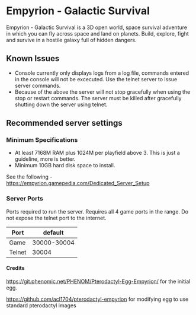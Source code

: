 # Empyrion - Galactic Survival

Empyrion - Galactic Survival is a 3D open world, space survival adventure in which you can fly across space and land on planets. Build, explore, fight and survive in a hostile galaxy full of hidden dangers.

## Known Issues
- Console currently only displays logs from a log file, commands entered in the console will not be excecuted. Use the telnet server to issue server commands.
- Because of the above the server will not stop gracefully when using the stop or restart commands. The server must be killed after gracefully shutting down the server using telnet.

## Recommended server settings
### Minimum Specifications
- At least 7168M RAM plus 1024M per playfield above 3. This is just a guideline, more is better.
- Minimum 10GB hard disk space to install.

See the following - https://empyrion.gamepedia.com/Dedicated_Server_Setup

### Server Ports
Ports required to run the server.
Requires all 4 game ports in the range.
Do not expose the telnet port to the internet.

| Port  | default |
|-------|---------|
| Game  | 30000-30004   |
| Telnet |  30004  | 

#### Credits
https://git.phenomic.net/PHENOM/Pterodactyl-Egg-Empyrion/ for the initial egg.

https://github.com/acl1704/pterodactyl-empyrion for modifying egg to use standard pterodactyl images
